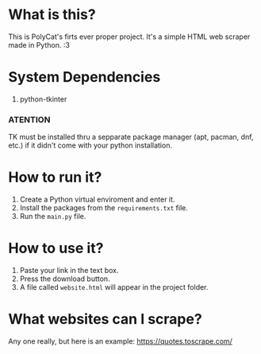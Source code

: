 # What is this?
This is PolyCat's firts ever proper project. It's a simple HTML web scraper made in Python. :3

# System Dependencies
1. python-tkinter 

### ATENTION
TK must be installed thru a sepparate package manager (apt, pacman, dnf, etc.) if it didn't come with your python installation.

# How to run it?
1. Create a Python virtual enviroment and enter it.
2. Install the packages from the `requirements.txt` file.
3. Run the `main.py` file.

# How to use it?
1. Paste your link in the text box.
2. Press the download button. 
3. A file called `website.html` will appear in the project folder.

# What websites can I scrape?
Any one really, but here is an example: https://quotes.toscrape.com/

